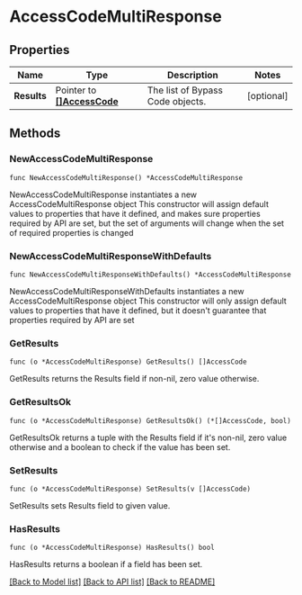 # AccessCodeMultiResponse

## Properties

Name | Type | Description | Notes
------------ | ------------- | ------------- | -------------
**Results** | Pointer to [**[]AccessCode**](AccessCode.md) | The list of Bypass Code objects. | [optional] 

## Methods

### NewAccessCodeMultiResponse

`func NewAccessCodeMultiResponse() *AccessCodeMultiResponse`

NewAccessCodeMultiResponse instantiates a new AccessCodeMultiResponse object
This constructor will assign default values to properties that have it defined,
and makes sure properties required by API are set, but the set of arguments
will change when the set of required properties is changed

### NewAccessCodeMultiResponseWithDefaults

`func NewAccessCodeMultiResponseWithDefaults() *AccessCodeMultiResponse`

NewAccessCodeMultiResponseWithDefaults instantiates a new AccessCodeMultiResponse object
This constructor will only assign default values to properties that have it defined,
but it doesn't guarantee that properties required by API are set

### GetResults

`func (o *AccessCodeMultiResponse) GetResults() []AccessCode`

GetResults returns the Results field if non-nil, zero value otherwise.

### GetResultsOk

`func (o *AccessCodeMultiResponse) GetResultsOk() (*[]AccessCode, bool)`

GetResultsOk returns a tuple with the Results field if it's non-nil, zero value otherwise
and a boolean to check if the value has been set.

### SetResults

`func (o *AccessCodeMultiResponse) SetResults(v []AccessCode)`

SetResults sets Results field to given value.

### HasResults

`func (o *AccessCodeMultiResponse) HasResults() bool`

HasResults returns a boolean if a field has been set.


[[Back to Model list]](../README.md#documentation-for-models) [[Back to API list]](../README.md#documentation-for-api-endpoints) [[Back to README]](../README.md)


